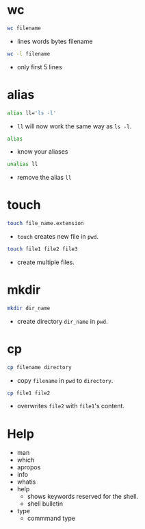 # wc

```bash
wc filename
```
- lines words bytes filename

```bash
wc -l filename
```
- only first 5 lines

# alias

```bash
alias ll='ls -l'
```
- `ll` will now work the same way as `ls -l`.

```bash
alias
```
- know your aliases

```bash
unalias ll
```
- remove the alias `ll`

# touch

```bash
touch file_name.extension
```
- `touch` creates new file in `pwd`.

```bash
touch file1 file2 file3
```
- create multiple files.

# mkdir

```bash
mkdir dir_name
```
- create directory `dir_name` in `pwd`.

# cp

```bash
cp filename directory
```
- copy `filename` in `pwd` to `directory`.

```bash
cp file1 file2
```
- overwrites `file2` with `file1`'s content.

# Help

- man
- which
- apropos
- info
- whatis
- help
    - shows keywords reserved for the shell.
    - shell bulletin
- type
    - commmand type